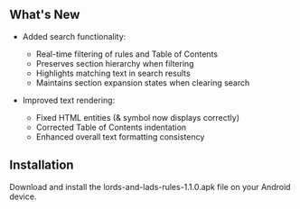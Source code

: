 ## What's New

- Added search functionality:
  - Real-time filtering of rules and Table of Contents
  - Preserves section hierarchy when filtering
  - Highlights matching text in search results
  - Maintains section expansion states when clearing search

- Improved text rendering:
  - Fixed HTML entities (& symbol now displays correctly)
  - Corrected Table of Contents indentation
  - Enhanced overall text formatting consistency

## Installation
Download and install the lords-and-lads-rules-1.1.0.apk file on your Android device.